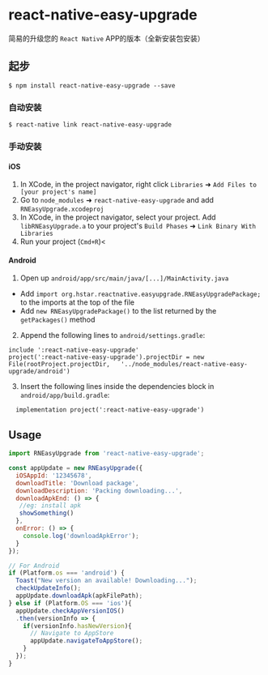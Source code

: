 # react-native-easy-upgrade

简易的升级您的 `React Native` APP的版本（全新安装包安装）

## 起步

`$ npm install react-native-easy-upgrade --save`

### 自动安装

`$ react-native link react-native-easy-upgrade`

### 手动安装
#### iOS

1. In XCode, in the project navigator, right click `Libraries` ➜ `Add Files to [your project's name]`
2. Go to `node_modules` ➜ `react-native-easy-upgrade` and add `RNEasyUpgrade.xcodeproj`
3. In XCode, in the project navigator, select your project. Add `libRNEasyUpgrade.a` to your project's `Build Phases` ➜ `Link Binary With Libraries`
4. Run your project (`Cmd+R`)<

#### Android

1. Open up `android/app/src/main/java/[...]/MainActivity.java`
- Add `import org.hstar.reactnative.easyupgrade.RNEasyUpgradePackage;` to the imports at the top of the file
- Add `new RNEasyUpgradePackage()` to the list returned by the `getPackages()` method

2. Append the following lines to `android/settings.gradle`:
```
include ':react-native-easy-upgrade'
project(':react-native-easy-upgrade').projectDir = new File(rootProject.projectDir,   '../node_modules/react-native-easy-upgrade/android')
```

3. Insert the following lines inside the dependencies block in `android/app/build.gradle`:
```
  implementation project(':react-native-easy-upgrade')
```
## Usage

```javascript
import RNEasyUpgrade from 'react-native-easy-upgrade';

const appUpdate = new RNEasyUpgrade({
  iOSAppId: '12345678',
  downloadTitle: 'Download package',
  downloadDescription: 'Packing downloading...',
  downloadApkEnd: () => {
   //eg: install apk
   showSomething()
  },
  onError: () => {
    console.log('downloadApkError');
  }
});

// For Android
if (Platform.os === 'android') {
  Toast("New version an available! Downloading...");
  checkUpdateInfo();
  appUpdate.downloadApk(apkFilePath);
} else if (Platform.OS === 'ios'){
  appUpdate.checkAppVersionIOS()
  .then(versionInfo => {
    if(versionInfo.hasNewVersion){
      // Navigate to AppStore
      appUpdate.navigateToAppStore();
    }
  });
}
```
